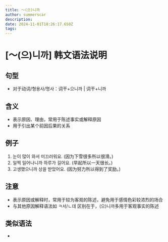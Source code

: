 ```yaml
---
title: 〜(으)니까
author: summerscar
description:
date: 2024-11-01T18:26:17.658Z
tags:
---
```


# [〜(으)니까] 韩文语法说明

## 句型
- 对于动词/형용사/명사：词干+으니까 | 词干+니까

## 含义
- 表示原因、理由，常用于陈述事实或解释原因
- 用于引出某个前因后果的关系

## 例子
1. <Speak>눈이 많이 와서 미끄러워요. (因为下雪很多所以很滑。)</Speak>
2. <Speak>일찍 일어나니까 하루가 길어요. (早起所以一天很长。)</Speak>
3. <Speak>고생했으니까 상을 받았어요. (因为努力所以得到了奖励。)</Speak>

## 注意
- 表示原因或解释时，常用于较为客观的陈述，避免用于感情色彩较浓烈的场合
- 与其他原因解释语法如 ㅋ서/ㄴ데 区别在于，(으)니까多用于客观事实的陈述

## 类似语法
- [〜(으)므로]: 表示原因、理由，但用于书面语或正式场合较多，更加正式和客观。